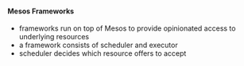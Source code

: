 #### Mesos Frameworks

 * frameworks run on top of Mesos to provide opinionated access to underlying resources
 * a framework consists of scheduler and executor
 * scheduler decides which resource offers to accept
 